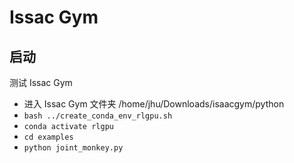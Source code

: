 # Issac Gym

## 启动
测试 Issac Gym
- 进入 Issac Gym 文件夹 /home/jhu/Downloads/isaacgym/python
- `bash ../create_conda_env_rlgpu.sh`
- `conda activate rlgpu`
- `cd examples` 
- `python joint_monkey.py`